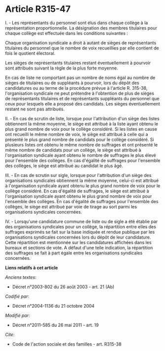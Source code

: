 # Article R315-47

I. - Les représentants du personnel sont élus dans chaque collège à la représentation proportionnelle. La désignation des
membres titulaires pour chaque collège est effectuée dans les conditions suivantes : 

Chaque organisation syndicale a droit à autant de sièges de représentants titulaires du personnel que le nombre de voix
recueillies par elle contient de fois le quotient électoral. 

Les sièges de représentants titulaires restant éventuellement à pourvoir sont attribués suivant la règle de la plus forte
moyenne. 

En cas de liste ne comportant pas un nombre de noms égal au nombre de sièges de titulaires ou de suppléants à pourvoir, lors
du dépôt des candidatures ou au terme de la procédure prévue à l'article R. 315-38, l'organisation syndicale ne peut
prétendre à l'obtention de plus de sièges de représentants titulaires et de représentants suppléants du personnel que ceux
pour lesquels elle a proposé des candidats. Les sièges éventuellement restant ne sont pas attribués. 

II. - En cas de scrutin de liste, lorsque pour l'attribution d'un siège des listes obtiennent la même moyenne, le siège est
attribué à la liste ayant obtenu le plus grand nombre de voix pour le collège considéré. Si les listes en cause ont recueilli
le même nombre de voix, le siège est attribué à celle qui a présenté le plus grand nombre de candidats pour le collège
considéré. Si plusieurs listes ont obtenu le même nombre de suffrages et ont présenté le même nombre de candidats pour un
collège, le siège est attribué à l'organisation syndicale ayant obtenu le nombre de suffrages le plus élevé pour l'ensemble
des collèges. En cas d'égalité de suffrages pour l'ensemble des collèges, le siège est attribué au candidat le plus âgé. 

III. - En cas de scrutin sur sigle, lorsque pour l'attribution d'un siège des organisations syndicales obtiennent la même
moyenne, celui-ci est attribué à l'organisation syndicale ayant obtenu le plus grand nombre de voix pour le collège
considéré. En cas d'égalité de suffrages, le siège est attribué à l'organisation syndicale ayant obtenu le plus grand nombre
de voix pour l'ensemble des collèges. En cas d'égalité de suffrages pour l'ensemble des collèges, le siège est attribué par
voie de tirage au sort parmi les organisations syndicales concernées. 

IV. - Lorsqu'une candidature commune de liste ou de sigle a été établie par des organisations syndicales pour un collège, la
répartition entre elles des suffrages exprimés se fait sur la base indiquée et rendue publique par les organisations
syndicales concernées lors du dépôt de leur candidature. Cette répartition est mentionnée sur les candidatures affichées dans
les bureaux et sections de vote. A défaut d'une telle indication, la répartition des suffrages se fait à part égale entre les
organisations syndicales concernées.

**Liens relatifs à cet article**

_Anciens textes_:

  - Décret n°2003-802 du 26 août 2003 - art. 21 (Ab)

_Codifié par_:

  - Décret n°2004-1136 du 21 octobre 2004

_Modifié par_:

  - Décret n°2011-585 du 26 mai 2011 - art. 19

_Cite_:

  - Code de l'action sociale et des familles - art. R315-38
